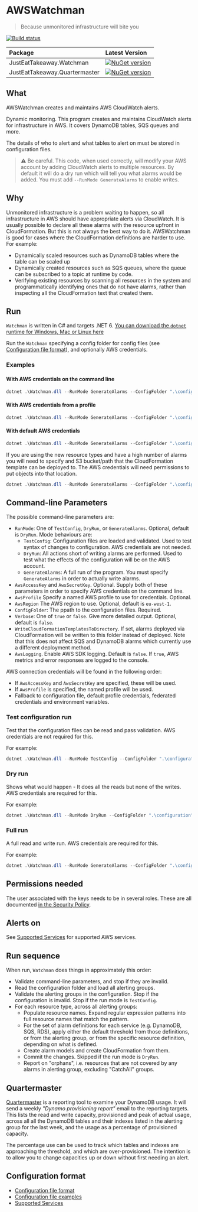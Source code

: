 # AWSWatchman

> Because unmonitored infrastructure will bite you

[![Build status](https://github.com/justeattakeaway/AwsWatchman/workflows/build/badge.svg?branch=main&event=push)](https://github.com/justeattakeaway/AwsWatchman/actions?query=workflow%3Abuild+branch%3Amain+event%3Apush)

| **Package** | **Latest Version** |
| :---------- | :----------------- |
| JustEatTakeaway.Watchman | [![NuGet version](https://img.shields.io/nuget/v/JustEatTakeaway.Watchman?logo=nuget&label=NuGet&color=blue)](https://www.nuget.org/packages/JustEatTakeaway.Watchman/) |
| JustEatTakeaway.Quartermaster | [![NuGet version](https://img.shields.io/nuget/v/JustEatTakeaway.Quartermaster?logo=nuget&label=NuGet&color=blue)](https://www.nuget.org/packages/JustEatTakeaway.Quartermaster/) |

## What

AWSWatchman creates and maintains AWS CloudWatch alerts.

Dynamic monitoring. This program creates and maintains CloudWatch alerts for infrastructure in AWS. It covers DynamoDB tables, SQS queues and more.

The details of who to alert and what tables to alert on must be stored in configuration files.

> :warning: Be careful. This code, when used correctly, will modify your AWS account by adding CloudWatch alerts to multiple resources. By default it will do a dry run which will tell you what alarms would be added. You must add `--RunMode GenerateAlarms` to enable writes.

## Why

Unmonitored infrastructure is a problem waiting to happen, so all infrastructure in AWS should have appropriate alerts via CloudWatch. It is usually possible to declare all these alarms with the resource upfront in CloudFormation. But this is not always the best way to do it. AWSWatchman is good for cases where the CloudFormation definitions are harder to use. For example:

- Dynamically scaled resources such as DynamoDB tables where the table can be scaled up
- Dynamically created resources such as SQS queues, where the queue can be subscribed to a topic at runtime by code.
- Verifying existing resources by scanning all resources in the system and programmatically identifying ones that do not have alarms, rather than inspecting all the CloudFormation text that created them.

## Run

`Watchman` is written in C# and targets .NET 6. [You can download the `dotnet` runtime for Windows, Mac or Linux here](https://dotnet.microsoft.com/download)

Run the `Watchman` specifying a config folder for config files (see [Configuration file format](ConfigurationFileFormat.md)), and optionally AWS credentials.

### Examples

#### With AWS credentials on the command line

```ps1
dotnet .\Watchman.dll --RunMode GenerateAlarms --ConfigFolder ".\configuration"  --AwsAccessKey AKABC123 --AwsSecretKey abcd1234
```

#### With AWS credentials from a profile

```ps1
dotnet .\Watchman.dll --RunMode GenerateAlarms --ConfigFolder ".\configuration"  --AwsProfile prod
```

#### With default AWS credentials

```ps1
dotnet .\Watchman.dll --RunMode GenerateAlarms --ConfigFolder ".\configuration"
```

If you are using the new resource types and have a high number of alarms you will need to specify and S3 bucket/path that the CloudFormation template can be deployed to. The AWS credentials will need permissions to put objects into that location.

```ps1
dotnet .\Watchman.dll --RunMode GenerateAlarms --ConfigFolder ".\configuration" --TemplateS3Path "s3://je-deployments-qa21/watchman"
```

## Command-line Parameters

The possible command-line parameters are:

- `RunMode`: One of `TestConfig`, `DryRun`, or `GenerateAlarms`. Optional, default is `DryRun`. Mode behaviours are:
  - `TestConfig`: Configuration files are loaded and validated. Used to test syntax of changes to configuration. AWS credentials are not needed.
  - `DryRun`: All actions short of writing alarms are performed. Used to test what the effects of the configuration will be on the AWS account.
  - `GenerateAlarms`: A full run of the program. You must specify `GenerateAlarms` in order to actually write alarms.
- `AwsAccessKey` and `AwsSecretKey`. Optional. Supply both of these parameters in order to specify AWS credentials on the command line.
- `AwsProfile` Specify a named AWS profile to use for credentials. Optional.
- `AwsRegion` The AWS region to use. Optional, default is `eu-west-1`.
- `ConfigFolder`: The ppath to the configuration files. Required.
- `Verbose`: One of `true` or `false`. Give more detailed output. Optional, default is `false`.
- `WriteCloudFormationTemplatesToDirectory`. If set, alarms deployed via CloudFormation will be written to this folder instead of deployed. Note that this does not affect SQS and DynamoDB alarms which currently use a different deployment method.
- `AwsLogging`. Enable AWS SDK logging. Default is `false`. If `true`, AWS metrics and error responses are logged to the console.

AWS connection credentials will be found in the following order:

- If `AwsAccessKey` and `AwsSecretKey` are specified, these will be used.
- If `AwsProfile` is specified, the named profile will be used.
- Fallback to configuration file, default profile credentials, federated credentials and environment variables.

### Test configuration run

Test that the configuration files can be read and pass validation. AWS credentials are not required for this.

For example:

```ps1
dotnet .\Watchman.dll --RunMode TestConfig --ConfigFolder ".\configuration"
```

### Dry run

Shows what would happen - It does all the reads but none of the writes. AWS credentials are required for this.

For example:

```ps1
dotnet .\Watchman.dll --RunMode DryRun --ConfigFolder ".\configuration" --AwsAccessKey AKABC123 --AwsSecretKey abc123 --Verbose true
```

### Full run

A full read and write run. AWS credentials are required for this.

For example:

```ps1
dotnet .\Watchman.dll --RunMode GenerateAlarms --ConfigFolder ".\configuration" --AwsAccessKey AKABC123 --AwsSecretKey abc123
```

## Permissions needed

The user associated with the keys needs to be in several roles. These are all documented [in the Security Policy](SecurityPolicy.md).

## Alerts on

See [Supported Services](SupportedServices.md) for supported AWS services.

## Run sequence

When run, `Watchman` does things in approximately this order:

- Validate command-line parameters, and stop if they are invalid.
- Read the configuration folder and load all alerting groups.
- Validate the alerting groups in the configuration. Stop if the configuration is invalid. Stop if the run mode is `TestConfig`.
- For each resource type, across all alerting groups:
  - Populate resource names. Expand regular expression patterns into full resource names that match the pattern.
  - For the set of alarm definitions for each service (e.g. DynamoDB, SQS, RDS), apply either the default threshold from those definitions, or from the alerting group, or from the specific resource definition, depending on what is defined.
  - Create alarm models and create CloudFormation from them.
  - Commit the changes. Skipped if the run mode is `DryRun`.
  - Report on "orphans", i.e. resources that are not covered by any alarms in alerting group, excluding "CatchAll" groups.

## Quartermaster

[Quartermaster](Quartermaster.md) is a reporting tool to examine your DynamoDB usage. It will send a weekly _"Dynamo provisioning report"_ email to the reporting targets. This lists the read and write capacity, provisioned and peak of actual usage, across all all the DynamoDB tables and their indexes listed in the alerting group for the last week, and the usage as a percentage of provisioned capacity.

The percentage use can be used to track which tables and indexes are approaching the threshold, and which are over-provisioned. The intention is to allow you to change capacities up or down without first needing an alert.

## Configuration format

- [Configuration file format](ConfigurationFileFormat.md)
- [Configuration file examples](ConfigurationExamples.md)
- [Supported Services](SupportedServices.md)
